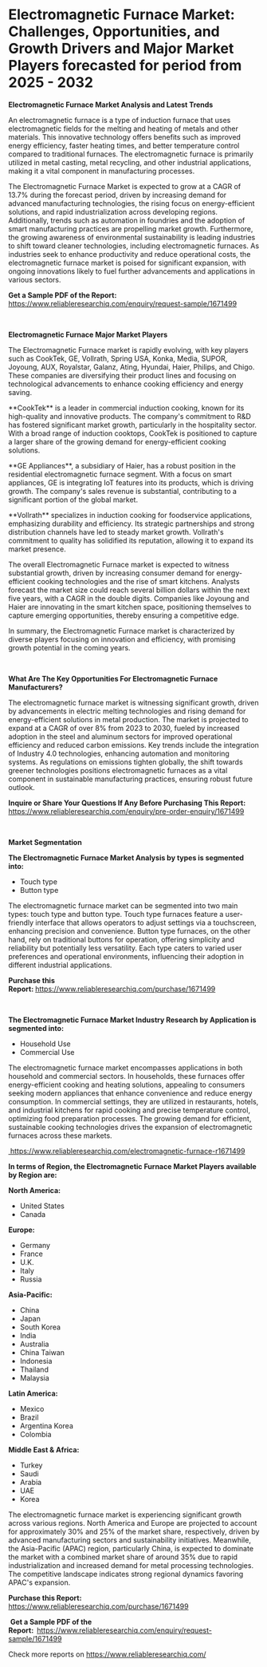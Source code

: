 <p><h1>Electromagnetic Furnace Market: Challenges, Opportunities, and Growth Drivers and Major Market Players forecasted for period from 2025 - 2032</h1></p><p><strong>Electromagnetic Furnace Market Analysis and Latest Trends</strong></p>
<p><p>An electromagnetic furnace is a type of induction furnace that uses electromagnetic fields for the melting and heating of metals and other materials. This innovative technology offers benefits such as improved energy efficiency, faster heating times, and better temperature control compared to traditional furnaces. The electromagnetic furnace is primarily utilized in metal casting, metal recycling, and other industrial applications, making it a vital component in manufacturing processes.</p><p>The Electromagnetic Furnace Market is expected to grow at a CAGR of 13.7% during the forecast period, driven by increasing demand for advanced manufacturing technologies, the rising focus on energy-efficient solutions, and rapid industrialization across developing regions. Additionally, trends such as automation in foundries and the adoption of smart manufacturing practices are propelling market growth. Furthermore, the growing awareness of environmental sustainability is leading industries to shift toward cleaner technologies, including electromagnetic furnaces. As industries seek to enhance productivity and reduce operational costs, the electromagnetic furnace market is poised for significant expansion, with ongoing innovations likely to fuel further advancements and applications in various sectors.</p></p>
<p><strong>Get a Sample PDF of the Report:&nbsp;</strong> <a href="https://www.reliableresearchiq.com/enquiry/request-sample/1671499?utm_campaign=2379&utm_medium=2&utm_source=Github&utm_content=ia&utm_term=10022025&utm_id=electromagnetic-furnace">https://www.reliableresearchiq.com/enquiry/request-sample/1671499</a></p>
<p>&nbsp;</p>
<p><strong>Electromagnetic Furnace Major Market Players</strong></p>
<p><p>The Electromagnetic Furnace market is rapidly evolving, with key players such as CookTek, GE, Vollrath, Spring USA, Konka, Media, SUPOR, Joyoung, AUX, Royalstar, Galanz, Ating, Hyundai, Haier, Philips, and Chigo. These companies are diversifying their product lines and focusing on technological advancements to enhance cooking efficiency and energy saving.</p><p>**CookTek** is a leader in commercial induction cooking, known for its high-quality and innovative products. The company's commitment to R&D has fostered significant market growth, particularly in the hospitality sector. With a broad range of induction cooktops, CookTek is positioned to capture a larger share of the growing demand for energy-efficient cooking solutions.</p><p>**GE Appliances**, a subsidiary of Haier, has a robust position in the residential electromagnetic furnace segment. With a focus on smart appliances, GE is integrating IoT features into its products, which is driving growth. The company's sales revenue is substantial, contributing to a significant portion of the global market.</p><p>**Vollrath** specializes in induction cooking for foodservice applications, emphasizing durability and efficiency. Its strategic partnerships and strong distribution channels have led to steady market growth. Vollrath's commitment to quality has solidified its reputation, allowing it to expand its market presence.</p><p>The overall Electromagnetic Furnace market is expected to witness substantial growth, driven by increasing consumer demand for energy-efficient cooking technologies and the rise of smart kitchens. Analysts forecast the market size could reach several billion dollars within the next five years, with a CAGR in the double digits. Companies like Joyoung and Haier are innovating in the smart kitchen space, positioning themselves to capture emerging opportunities, thereby ensuring a competitive edge. </p><p>In summary, the Electromagnetic Furnace market is characterized by diverse players focusing on innovation and efficiency, with promising growth potential in the coming years.</p></p>
<p>&nbsp;</p>
<p><strong>What Are The Key Opportunities For Electromagnetic Furnace Manufacturers?</strong></p>
<p><p>The electromagnetic furnace market is witnessing significant growth, driven by advancements in electric melting technologies and rising demand for energy-efficient solutions in metal production. The market is projected to expand at a CAGR of over 8% from 2023 to 2030, fueled by increased adoption in the steel and aluminum sectors for improved operational efficiency and reduced carbon emissions. Key trends include the integration of Industry 4.0 technologies, enhancing automation and monitoring systems. As regulations on emissions tighten globally, the shift towards greener technologies positions electromagnetic furnaces as a vital component in sustainable manufacturing practices, ensuring robust future outlook.</p></p>
<p><strong>Inquire or Share Your Questions If Any Before Purchasing This Report:</strong> <a href="https://www.reliableresearchiq.com/enquiry/pre-order-enquiry/1671499?utm_campaign=2379&utm_medium=2&utm_source=Github&utm_content=ia&utm_term=10022025&utm_id=electromagnetic-furnace">https://www.reliableresearchiq.com/enquiry/pre-order-enquiry/1671499</a></p>
<p>&nbsp;</p>
<p><strong>Market Segmentation</strong></p>
<p><strong>The Electromagnetic Furnace Market Analysis by types is segmented into:</strong></p>
<p><ul><li>Touch type</li><li>Button type</li></ul></p>
<p><p>The electromagnetic furnace market can be segmented into two main types: touch type and button type. Touch type furnaces feature a user-friendly interface that allows operators to adjust settings via a touchscreen, enhancing precision and convenience. Button type furnaces, on the other hand, rely on traditional buttons for operation, offering simplicity and reliability but potentially less versatility. Each type caters to varied user preferences and operational environments, influencing their adoption in different industrial applications.</p></p>
<p><strong>Purchase this Report:&nbsp;</strong><a href="https://www.reliableresearchiq.com/purchase/1671499?utm_campaign=2379&utm_medium=2&utm_source=Github&utm_content=ia&utm_term=10022025&utm_id=electromagnetic-furnace">https://www.reliableresearchiq.com/purchase/1671499</a></p>
<p>&nbsp;</p>
<p><strong>The Electromagnetic Furnace Market Industry Research by Application is segmented into:</strong></p>
<p><ul><li>Household Use</li><li>Commercial Use</li></ul></p>
<p><p>The electromagnetic furnace market encompasses applications in both household and commercial sectors. In households, these furnaces offer energy-efficient cooking and heating solutions, appealing to consumers seeking modern appliances that enhance convenience and reduce energy consumption. In commercial settings, they are utilized in restaurants, hotels, and industrial kitchens for rapid cooking and precise temperature control, optimizing food preparation processes. The growing demand for efficient, sustainable cooking technologies drives the expansion of electromagnetic furnaces across these markets.</p></p>
<p><a href="https://www.reliableresearchiq.com/electromagnetic-furnace-r1671499?utm_campaign=2379&utm_medium=2&utm_source=Github&utm_content=ia&utm_term=10022025&utm_id=electromagnetic-furnace">&nbsp;https://www.reliableresearchiq.com/electromagnetic-furnace-r1671499</a></p>
<p><strong>In terms of Region, the Electromagnetic Furnace Market Players available by Region are:</strong></p>
<p>
    <p> <strong> North America: </strong>
        <ul>
            <li>United States</li>
            <li>Canada</li>
        </ul>
        </p> 
    <p> <strong> Europe: </strong>
        <ul>
            <li>Germany</li>
            <li>France</li>
            <li>U.K.</li>
            <li>Italy</li>
            <li>Russia</li>
        </ul>
        </p> 
    <p> <strong> Asia-Pacific: </strong>
        <ul>
            <li>China</li>
            <li>Japan</li>
            <li>South Korea</li>
            <li>India</li>
            <li>Australia</li>
            <li>China Taiwan</li>
            <li>Indonesia</li>
            <li>Thailand</li>
            <li>Malaysia</li>
        </ul>
        </p> 
    <p> <strong> Latin America: </strong>
        <ul>
            <li>Mexico</li>
            <li>Brazil</li>
            <li>Argentina Korea</li>
            <li>Colombia</li>
        </ul>
        </p> 
    <p> <strong> Middle East & Africa: </strong>
        <ul>
            <li>Turkey</li>
            <li>Saudi</li>
            <li>Arabia</li>
            <li>UAE</li>
            <li>Korea</li>
        </ul>
    </p>
    </p>
<p><p>The electromagnetic furnace market is experiencing significant growth across various regions. North America and Europe are projected to account for approximately 30% and 25% of the market share, respectively, driven by advanced manufacturing sectors and sustainability initiatives. Meanwhile, the Asia-Pacific (APAC) region, particularly China, is expected to dominate the market with a combined market share of around 35% due to rapid industrialization and increased demand for metal processing technologies. The competitive landscape indicates strong regional dynamics favoring APAC's expansion.</p></p>
<p><strong>Purchase this Report: </strong><a href="https://www.reliableresearchiq.com/purchase/1671499?utm_campaign=2379&utm_medium=2&utm_source=Github&utm_content=ia&utm_term=10022025&utm_id=electromagnetic-furnace">https://www.reliableresearchiq.com/purchase/1671499</a></p>
<p>&nbsp;<strong>Get a Sample PDF of the Report:&nbsp;&nbsp;</strong><a href="https://www.reliableresearchiq.com/enquiry/request-sample/1671499?utm_campaign=2379&utm_medium=2&utm_source=Github&utm_content=ia&utm_term=10022025&utm_id=electromagnetic-furnace">https://www.reliableresearchiq.com/enquiry/request-sample/1671499</a></p>
<p><strong></strong></p>
<p>Check more reports on <a href="https://www.reliableresearchiq.com/?utm_campaign=2379&utm_medium=2&utm_source=Github&utm_content=ia&utm_term=10022025&utm_id=electromagnetic-furnace">https://www.reliableresearchiq.com/</a></p>